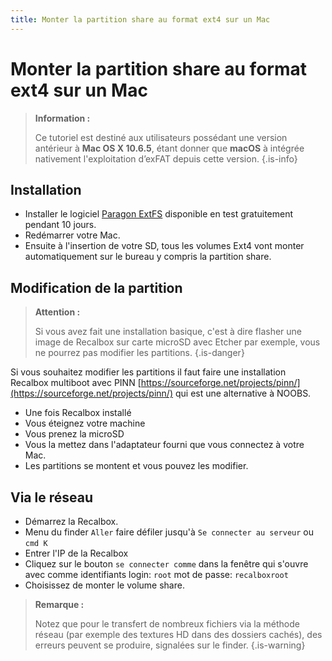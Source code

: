 ```yaml
---
title: Monter la partition share au format ext4 sur un Mac
---
```


# Monter la partition share au format ext4 sur un Mac


>**Information :**
>
>Ce tutoriel est destiné aux utilisateurs possédant une version antérieur à **Mac OS X 10.6.5**, étant donner que **macOS** à intégrée nativement l'exploitation d’exFAT depuis cette version.
{.is-info}

## Installation

* Installer le logiciel [Paragon ExtFS](https://www.paragon-software.com/fr/home/extfs-mac/#) disponible en test gratuitement pendant 10 jours.
* Redémarrer votre Mac.
* Ensuite à l'insertion de votre SD, tous les volumes Ext4 vont monter automatiquement sur le bureau y compris la partition share.

## Modification de la partition


>**Attention :**
>
>Si vous avez fait une installation basique, c'est à dire flasher une image de Recalbox sur carte microSD avec Etcher par exemple, vous ne pourrez pas modifier les partitions.
{.is-danger}

Si vous souhaitez modifier les partitions il faut faire une installation Recalbox multiboot avec PINN [https://sourceforge.net/projects/pinn/](https://sourceforge.net/projects/pinn/) qui est une alternative à NOOBS.

* Une fois Recalbox installé
* Vous éteignez votre machine
* Vous prenez la microSD
* Vous la mettez dans l'adaptateur fourni que vous connectez à votre Mac.
* Les partitions se montent et vous pouvez les modifier.

## Via le réseau

* Démarrez la Recalbox.
* Menu du finder `Aller` faire défiler jusqu'à `Se connecter au serveur` ou `cmd K`
* Entrer l'IP de la Recalbox
* Cliquez sur le bouton `se connecter comme` dans la fenêtre qui s'ouvre avec comme identifiants login: `root` mot de passe: `recalboxroot` 
* Choisissez de monter le volume share.


>**Remarque :**
>
>Notez que pour le transfert de nombreux fichiers via la méthode réseau \(par exemple des textures HD dans des dossiers cachés\), des erreurs peuvent se produire, signalées sur le finder.
{.is-warning}

